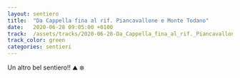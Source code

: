 ```yaml
---
layout: sentiero
title:  "Da Cappella fina al rif. Piancavallone e Monte Todano"
date:   2020-06-28 09:05:00 +0100
track:  /assets/tracks/2020-06-28-Da_Cappella_fina_al_rif._Piancavallone_e_Monte_Todano.gpx
track_color: green
categories: sentieri
---
```


Un altro bel sentiero!! :mountain: :snowflake: